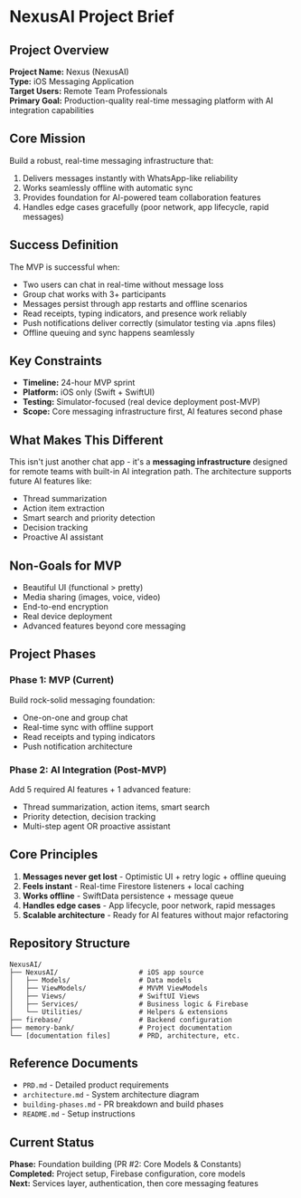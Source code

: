 # NexusAI Project Brief

## Project Overview

**Project Name:** Nexus (NexusAI)  
**Type:** iOS Messaging Application  
**Target Users:** Remote Team Professionals  
**Primary Goal:** Production-quality real-time messaging platform with AI integration capabilities

## Core Mission

Build a robust, real-time messaging infrastructure that:
1. Delivers messages instantly with WhatsApp-like reliability
2. Works seamlessly offline with automatic sync
3. Provides foundation for AI-powered team collaboration features
4. Handles edge cases gracefully (poor network, app lifecycle, rapid messages)

## Success Definition

The MVP is successful when:
- Two users can chat in real-time without message loss
- Group chat works with 3+ participants
- Messages persist through app restarts and offline scenarios
- Read receipts, typing indicators, and presence work reliably
- Push notifications deliver correctly (simulator testing via .apns files)
- Offline queuing and sync happens seamlessly

## Key Constraints

- **Timeline:** 24-hour MVP sprint
- **Platform:** iOS only (Swift + SwiftUI)
- **Testing:** Simulator-focused (real device deployment post-MVP)
- **Scope:** Core messaging infrastructure first, AI features second phase

## What Makes This Different

This isn't just another chat app - it's a **messaging infrastructure** designed for remote teams with built-in AI integration path. The architecture supports future AI features like:
- Thread summarization
- Action item extraction
- Smart search and priority detection
- Decision tracking
- Proactive AI assistant

## Non-Goals for MVP

- Beautiful UI (functional > pretty)
- Media sharing (images, voice, video)
- End-to-end encryption
- Real device deployment
- Advanced features beyond core messaging

## Project Phases

### Phase 1: MVP (Current)
Build rock-solid messaging foundation:
- One-on-one and group chat
- Real-time sync with offline support
- Read receipts and typing indicators
- Push notification architecture

### Phase 2: AI Integration (Post-MVP)
Add 5 required AI features + 1 advanced feature:
- Thread summarization, action items, smart search
- Priority detection, decision tracking
- Multi-step agent OR proactive assistant

## Core Principles

1. **Messages never get lost** - Optimistic UI + retry logic + offline queuing
2. **Feels instant** - Real-time Firestore listeners + local caching
3. **Works offline** - SwiftData persistence + message queue
4. **Handles edge cases** - App lifecycle, poor network, rapid messages
5. **Scalable architecture** - Ready for AI features without major refactoring

## Repository Structure

```
NexusAI/
├── NexusAI/                    # iOS app source
│   ├── Models/                 # Data models
│   ├── ViewModels/             # MVVM ViewModels
│   ├── Views/                  # SwiftUI Views
│   ├── Services/               # Business logic & Firebase
│   └── Utilities/              # Helpers & extensions
├── firebase/                   # Backend configuration
├── memory-bank/                # Project documentation
└── [documentation files]       # PRD, architecture, etc.
```

## Reference Documents

- `PRD.md` - Detailed product requirements
- `architecture.md` - System architecture diagram
- `building-phases.md` - PR breakdown and build phases
- `README.md` - Setup instructions

## Current Status

**Phase:** Foundation building (PR #2: Core Models & Constants)  
**Completed:** Project setup, Firebase configuration, core models  
**Next:** Services layer, authentication, then core messaging features

